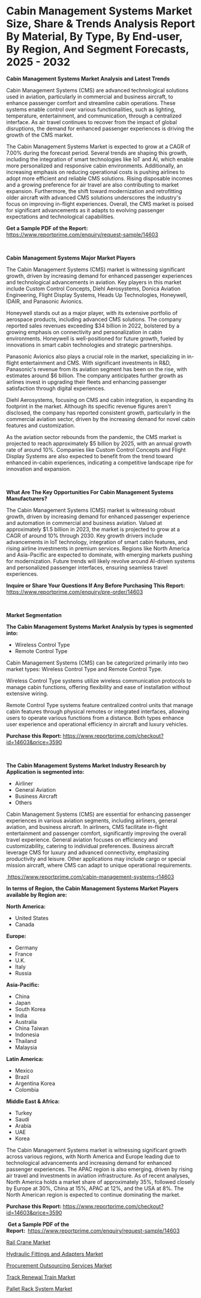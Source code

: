 <p><h1>Cabin Management Systems Market Size, Share & Trends Analysis Report By Material, By Type, By End-user, By Region, And Segment Forecasts, 2025 - 2032</h1></p><p><strong>Cabin Management Systems Market Analysis and Latest Trends</strong></p>
<p><p>Cabin Management Systems (CMS) are advanced technological solutions used in aviation, particularly in commercial and business aircraft, to enhance passenger comfort and streamline cabin operations. These systems enable control over various functionalities, such as lighting, temperature, entertainment, and communication, through a centralized interface. As air travel continues to recover from the impact of global disruptions, the demand for enhanced passenger experiences is driving the growth of the CMS market.</p><p>The Cabin Management Systems Market is expected to grow at a CAGR of 7.00% during the forecast period. Several trends are shaping this growth, including the integration of smart technologies like IoT and AI, which enable more personalized and responsive cabin environments. Additionally, an increasing emphasis on reducing operational costs is pushing airlines to adopt more efficient and reliable CMS solutions. Rising disposable incomes and a growing preference for air travel are also contributing to market expansion. Furthermore, the shift toward modernization and retrofitting older aircraft with advanced CMS solutions underscores the industry's focus on improving in-flight experiences. Overall, the CMS market is poised for significant advancements as it adapts to evolving passenger expectations and technological capabilities.</p></p>
<p><strong>Get a Sample PDF of the Report:&nbsp;</strong> <a href="https://www.reportprime.com/enquiry/request-sample/14603?utm_campaign=3258&utm_medium=2&utm_source=Github&utm_content=ia&utm_term=20032025&utm_id=cabin-management-systems">https://www.reportprime.com/enquiry/request-sample/14603</a></p>
<p>&nbsp;</p>
<p><strong>Cabin Management Systems Major Market Players</strong></p>
<p><p>The Cabin Management Systems (CMS) market is witnessing significant growth, driven by increasing demand for enhanced passenger experiences and technological advancements in aviation. Key players in this market include Custom Control Concepts, Diehl Aerosystems, Donica Aviation Engineering, Flight Display Systems, Heads Up Technologies, Honeywell, IDAIR, and Panasonic Avionics.</p><p>Honeywell stands out as a major player, with its extensive portfolio of aerospace products, including advanced CMS solutions. The company reported sales revenues exceeding $34 billion in 2022, bolstered by a growing emphasis on connectivity and personalization in cabin environments. Honeywell is well-positioned for future growth, fueled by innovations in smart cabin technologies and strategic partnerships.</p><p>Panasonic Avionics also plays a crucial role in the market, specializing in in-flight entertainment and CMS. With significant investments in R&D, Panasonic's revenue from its aviation segment has been on the rise, with estimates around $6 billion. The company anticipates further growth as airlines invest in upgrading their fleets and enhancing passenger satisfaction through digital experiences.</p><p>Diehl Aerosystems, focusing on CMS and cabin integration, is expanding its footprint in the market. Although its specific revenue figures aren't disclosed, the company has reported consistent growth, particularly in the commercial aviation sector, driven by the increasing demand for novel cabin features and customization.</p><p>As the aviation sector rebounds from the pandemic, the CMS market is projected to reach approximately $5 billion by 2025, with an annual growth rate of around 10%. Companies like Custom Control Concepts and Flight Display Systems are also expected to benefit from the trend toward enhanced in-cabin experiences, indicating a competitive landscape ripe for innovation and expansion.</p></p>
<p>&nbsp;</p>
<p><strong>What Are The Key Opportunities For Cabin Management Systems Manufacturers?</strong></p>
<p><p>The Cabin Management Systems (CMS) market is witnessing robust growth, driven by increasing demand for enhanced passenger experience and automation in commercial and business aviation. Valued at approximately $1.5 billion in 2023, the market is projected to grow at a CAGR of around 10% through 2030. Key growth drivers include advancements in IoT technology, integration of smart cabin features, and rising airline investments in premium services. Regions like North America and Asia-Pacific are expected to dominate, with emerging markets pushing for modernization. Future trends will likely revolve around AI-driven systems and personalized passenger interfaces, ensuring seamless travel experiences.</p></p>
<p><strong>Inquire or Share Your Questions If Any Before Purchasing This Report:</strong> <a href="https://www.reportprime.com/enquiry/pre-order/14603?utm_campaign=3258&utm_medium=2&utm_source=Github&utm_content=ia&utm_term=20032025&utm_id=cabin-management-systems">https://www.reportprime.com/enquiry/pre-order/14603</a></p>
<p>&nbsp;</p>
<p><strong>Market Segmentation</strong></p>
<p><strong>The Cabin Management Systems Market Analysis by types is segmented into:</strong></p>
<p><ul><li>Wireless Control Type</li><li>Remote Control Type</li></ul></p>
<p><p>Cabin Management Systems (CMS) can be categorized primarily into two market types: Wireless Control Type and Remote Control Type. </p><p>Wireless Control Type systems utilize wireless communication protocols to manage cabin functions, offering flexibility and ease of installation without extensive wiring. </p><p>Remote Control Type systems feature centralized control units that manage cabin features through physical remotes or integrated interfaces, allowing users to operate various functions from a distance. Both types enhance user experience and operational efficiency in aircraft and luxury vehicles.</p></p>
<p><strong>Purchase this Report:&nbsp;</strong><a href="https://www.reportprime.com/checkout?id=14603&price=3590&utm_campaign=3258&utm_medium=2&utm_source=Github&utm_content=ia&utm_term=20032025&utm_id=cabin-management-systems">https://www.reportprime.com/checkout?id=14603&price=3590</a></p>
<p>&nbsp;</p>
<p><strong>The Cabin Management Systems Market Industry Research by Application is segmented into:</strong></p>
<p><ul><li>Airliner</li><li>General Aviation</li><li>Business Aircraft</li><li>Others</li></ul></p>
<p><p>Cabin Management Systems (CMS) are essential for enhancing passenger experiences in various aviation segments, including airliners, general aviation, and business aircraft. In airliners, CMS facilitate in-flight entertainment and passenger comfort, significantly improving the overall travel experience. General aviation focuses on efficiency and customizability, catering to individual preferences. Business aircraft leverage CMS for luxury and advanced connectivity, emphasizing productivity and leisure. Other applications may include cargo or special mission aircraft, where CMS can adapt to unique operational requirements.</p></p>
<p><a href="https://www.reportprime.com/cabin-management-systems-r14603?utm_campaign=3258&utm_medium=2&utm_source=Github&utm_content=ia&utm_term=20032025&utm_id=cabin-management-systems">&nbsp;https://www.reportprime.com/cabin-management-systems-r14603</a></p>
<p><strong>In terms of Region, the Cabin Management Systems Market Players available by Region are:</strong></p>
<p>
    <p> <strong> North America: </strong>
        <ul>
            <li>United States</li>
            <li>Canada</li>
        </ul>
        </p> 
    <p> <strong> Europe: </strong>
        <ul>
            <li>Germany</li>
            <li>France</li>
            <li>U.K.</li>
            <li>Italy</li>
            <li>Russia</li>
        </ul>
        </p> 
    <p> <strong> Asia-Pacific: </strong>
        <ul>
            <li>China</li>
            <li>Japan</li>
            <li>South Korea</li>
            <li>India</li>
            <li>Australia</li>
            <li>China Taiwan</li>
            <li>Indonesia</li>
            <li>Thailand</li>
            <li>Malaysia</li>
        </ul>
        </p> 
    <p> <strong> Latin America: </strong>
        <ul>
            <li>Mexico</li>
            <li>Brazil</li>
            <li>Argentina Korea</li>
            <li>Colombia</li>
        </ul>
        </p> 
    <p> <strong> Middle East & Africa: </strong>
        <ul>
            <li>Turkey</li>
            <li>Saudi</li>
            <li>Arabia</li>
            <li>UAE</li>
            <li>Korea</li>
        </ul>
    </p>
    </p>
<p><p>The Cabin Management Systems market is witnessing significant growth across various regions, with North America and Europe leading due to technological advancements and increasing demand for enhanced passenger experiences. The APAC region is also emerging, driven by rising air travel and investments in aviation infrastructure. As of recent analyses, North America holds a market share of approximately 35%, followed closely by Europe at 30%, China at 15%, APAC at 12%, and the USA at 8%. The North American region is expected to continue dominating the market.</p></p>
<p><strong>Purchase this Report: </strong><a href="https://www.reportprime.com/checkout?id=14603&price=3590&utm_campaign=3258&utm_medium=2&utm_source=Github&utm_content=ia&utm_term=20032025&utm_id=cabin-management-systems">https://www.reportprime.com/checkout?id=14603&price=3590</a></p>
<p>&nbsp;<strong>Get a Sample PDF of the Report:&nbsp;&nbsp;</strong><a href="https://www.reportprime.com/enquiry/request-sample/14603?utm_campaign=3258&utm_medium=2&utm_source=Github&utm_content=ia&utm_term=20032025&utm_id=cabin-management-systems">https://www.reportprime.com/enquiry/request-sample/14603</a></p>
<p><strong></strong></p>
<p><p><a href="https://www.linkedin.com/pulse/rail-crane-market-report-exploring-growth-trends-revenue-predicted-cnqee?utm_campaign=3258&utm_medium=2&utm_source=Github&utm_content=ia&utm_term=20032025&utm_id=cabin-management-systems">Rail Crane Market</a></p><p><a href="https://www.linkedin.com/pulse/hydraulic-fittings-adapters-market-segmentation-in-depth-analysis-xyiue?utm_campaign=3258&utm_medium=2&utm_source=Github&utm_content=ia&utm_term=20032025&utm_id=cabin-management-systems">Hydraulic Fittings and Adapters Market</a></p><p><a href="https://github.com/mohmodsiason/Market-Research-Report-List-1/blob/main/procurement-outsourcing-services-market.md?utm_campaign=3258&utm_medium=2&utm_source=Github&utm_content=ia&utm_term=20032025&utm_id=cabin-management-systems">Procurement Outsourcing Services Market</a></p><p><a href="https://www.linkedin.com/pulse/track-renewal-train-market-growth-study-projects-future-cagr-od3te?utm_campaign=3258&utm_medium=2&utm_source=Github&utm_content=ia&utm_term=20032025&utm_id=cabin-management-systems">Track Renewal Train Market</a></p><p><a href="https://www.linkedin.com/pulse/pallet-rack-system-industry-outlook-20252032-revenue-growth-market-ftlle?utm_campaign=3258&utm_medium=2&utm_source=Github&utm_content=ia&utm_term=20032025&utm_id=cabin-management-systems">Pallet Rack System Market</a></p></p>